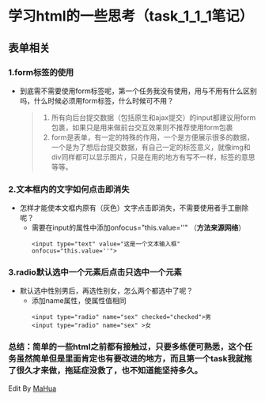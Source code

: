 <html lang="en">
<head>
    <meta charset="UTF-8">
    <title></title>
</head>
<body marginheight="0"><h1>学习html的一些思考（task_1_1_1笔记）</h1>
<h2>表单相关</h2>
<h3>1.form标签的使用</h3>
<ul>
<li>到底需不需要使用form标签呢，第一个任务我没有使用，用与不用有什么区别吗，什么时候必须用form标签，什么时候可不用？ <blockquote>
<ol>
<li>所有向后台提交数据（包括原生和ajax提交）的input都建议用form包裹，如果只是用来做前台交互效果则不推荐使用form包裹  </li>
<li>form是表单，有一定的特殊的作用，一个是方便展示很多的数据，一个是为了想后台提交数据，有自己一定的标签意义，就像img和div同样都可以显示图片，只是在用的地方有写不一样，标签的意思等等。  </li>
</ol>
</blockquote>
</li>
</ul>
<h3>2.文本框内的文字如何点击即消失</h3>
<ul>
<li>怎样才能使本文框内原有（灰色）文字点击即消失，不需要使用者手工删除呢？<ul>
<li>需要在input的属性中添加onfocus="this.value=''" （<strong>方法来源网络</strong>）<pre><code>&lt;input type="text" value="这是一个文本输入框" onfocus="this.value=''"&gt;</code></pre>
</li>
</ul>
</li>
</ul>
<h3>3.radio默认选中一个元素后点击只选中一个元素</h3>
<ul>
<li>默认选中性别男后，再选性别女，怎么两个都选中了呢？<ul>
<li>添加name属性，使属性值相同  <pre><code>&lt;input type="radio" name="sex" checked="checked"&gt;男
&lt;input type="radio" name="sex" &gt;女</code></pre>
</li>
</ul>
</li>
</ul>
<h3>总结：简单的一些html之前都有接触过，只要多练便可熟悉，这个任务虽然简单但是里面肯定也有要改进的地方，而且第一个task我就拖了很久才来做，拖延症没救了，也不知道能坚持多久。</h3>
<p>Edit By <a href="http://mahua.jser.me">MaHua</a></p>
</body></html>

